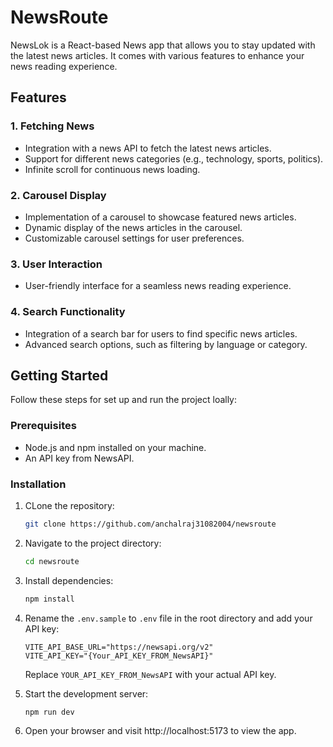# NewsRoute

NewsLok is a React-based News app that allows you to stay updated with the latest news articles. It comes with various features to enhance your news reading experience.

## Features

### 1. Fetching News

- Integration with a news API to fetch the latest news articles.
- Support for different news categories (e.g., technology, sports, politics).
- Infinite scroll for continuous news loading.

### 2. Carousel Display

- Implementation of a carousel to showcase featured news articles.
- Dynamic display of the news articles in the carousel.
- Customizable carousel settings for user preferences.

### 3. User Interaction

- User-friendly interface for a seamless news reading experience.

### 4. Search Functionality

- Integration of a search bar for users to find specific news articles.
- Advanced search options, such as filtering by language or category.

## Getting Started

Follow these steps for set up and run the project loally:

### Prerequisites

- Node.js and npm installed on your machine.
- An API key from NewsAPI.

### Installation

1. CLone the repository:

   ```bash
   git clone https://github.com/anchalraj31082004/newsroute
   ```
2. Navigate to the project directory:

    ```bash
    cd newsroute
    ```

3. Install dependencies:

    ```bash
    npm install
    ``` 

4. Rename the `.env.sample` to `.env` file in the root directory and add your API key:

    ```env
    VITE_API_BASE_URL="https://newsapi.org/v2"
    VITE_API_KEY="{Your_API_KEY_FROM_NewsAPI}"
    ```

    Replace `YOUR_API_KEY_FROM_NewsAPI` with your actual API key.

5. Start the development server:

    ```bash
    npm run dev
    ```

6. Open your browser and visit http://localhost:5173 to view the app.   
